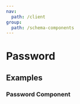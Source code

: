 ```yaml
---
nav:
  path: /client
group:
  path: /schema-components
---
```


# Password

## Examples

### Password Component

<code src="./demos/demo1.tsx" />
